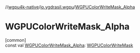 //[wgpu4k-native](../../index.md)/[io.ygdrasil.wgpu](index.md)/[WGPUColorWriteMask_Alpha](-w-g-p-u-color-write-mask_-alpha.md)

# WGPUColorWriteMask_Alpha

[common]\
const val [WGPUColorWriteMask_Alpha](-w-g-p-u-color-write-mask_-alpha.md): [WGPUColorWriteMask](-w-g-p-u-color-write-mask/index.md)